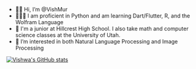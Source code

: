 - 👋🏾 Hi, I’m @VishMur
- 👨🏾‍💻 I am proficient in Python and am learning Dart/Flutter, R, and the Wolfram Language
- 🏫 I'm a junior at Hillcrest High School. I also take math and computer science classes at the University of Utah.
- 🤔 I’m interested in both Natural Language Processing and Image Processing

[![Vishwa's GitHub stats](https://github-readme-stats.vercel.app/api?username=vishmur&theme=gotham&show_icons=false)](https://github.com/anuraghazra/github-readme-stats)

<!---
VishMur/VishMur is a ✨ special ✨ repository because its `README.md` (this file) appears on your GitHub profile.
You can click the Preview link to take a look at your changes.
--->
